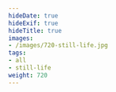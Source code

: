 ```yaml
---
hideDate: true
hideExif: true
hideTitle: true
images:
- /images/720-still-life.jpg
tags:
- all
- still-life
weight: 720
---
```

